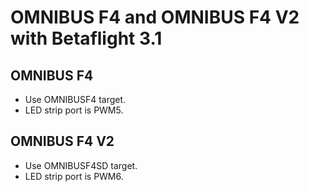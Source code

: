 # OMNIBUS F4 and OMNIBUS F4 V2 with Betaflight 3.1

## OMNIBUS F4

- Use OMNIBUSF4 target.
- LED strip port is PWM5.

## OMNIBUS F4 V2

- Use OMNIBUSF4SD target.
- LED strip port is PWM6.
